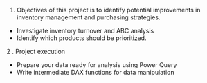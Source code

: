 1. Objectives of this project is to identify potential improvements in inventory management and purchasing strategies. 
- Investigate inventory turnover and ABC analysis
- Identify which products should be prioritized.
  
2 . Project execution
- Prepare your data ready for analysis using Power Query
- Write intermediate DAX functions for data manipulation

